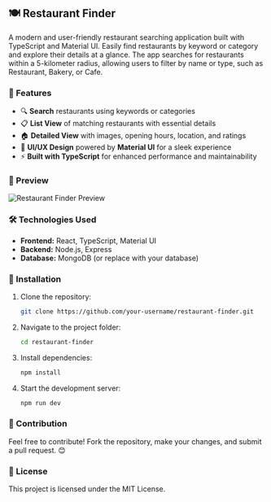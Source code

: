 ## 🍽️ Restaurant Finder  

A modern and user-friendly restaurant searching application built with TypeScript and Material UI. Easily find restaurants by keyword or category and explore their details at a glance. The app searches for restaurants within a 5-kilometer radius, allowing users to filter by name or type, such as Restaurant, Bakery, or Cafe.

### 🚀 Features  
- 🔍 **Search** restaurants using keywords or categories  
- 📋 **List View** of matching restaurants with essential details  
- 🏠 **Detailed View** with images, opening hours, location, and ratings  
- 🎨 **UI/UX Design** powered by **Material UI** for a sleek experience  
- ⚡ **Built with TypeScript** for enhanced performance and maintainability  

### 📸 Preview  
![Restaurant Finder Preview](assets/images/restaurant-finder.png)  

### 🛠️ Technologies Used  
- **Frontend:** React, TypeScript, Material UI  
- **Backend:** Node.js, Express  
- **Database:** MongoDB (or replace with your database)  

### 🔧 Installation  
1. Clone the repository:  
   ```sh  
   git clone https://github.com/your-username/restaurant-finder.git  
   ```  
2. Navigate to the project folder:  
   ```sh  
   cd restaurant-finder  
   ```  
3. Install dependencies:  
   ```sh  
   npm install  
   ```  
4. Start the development server:  
   ```sh  
   npm run dev  
   ```  

### 📌 Contribution  
Feel free to contribute! Fork the repository, make your changes, and submit a pull request. 😊  

### 📄 License  
This project is licensed under the MIT License.  


